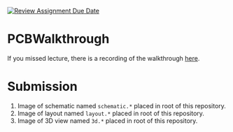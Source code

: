 [![Review Assignment Due Date](https://classroom.github.com/assets/deadline-readme-button-22041afd0340ce965d47ae6ef1cefeee28c7c493a6346c4f15d667ab976d596c.svg)](https://classroom.github.com/a/AeUv93p5)
# PCBWalkthrough

If you missed lecture, there is a recording of the walkthrough [here](https://youtu.be/9FM8jvO4cjU).

# Submission

1. Image of schematic named `schematic.*` placed in root of this repository.
1. Image of layout named `layout.*` placed in root of this repository.
1. Image of 3D view named `3d.*` placed in root of this repository.
